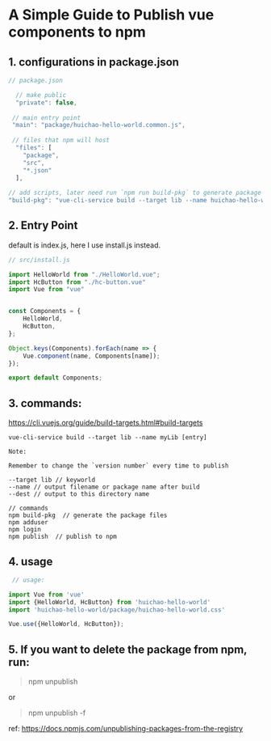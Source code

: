 # A Simple Guide to Publish vue components to npm 

## 1. configurations in package.json
```js
// package.json

  // make public
  "private": false,
 
 // main entry point
 "main": "package/huichao-hello-world.common.js",
 
 // files that npm will host
  "files": [
    "package",
    "src",
    "*.json"
  ],
  
// add scripts, later need run `npm run build-pkg` to generate package files.
"build-pkg": "vue-cli-service build --target lib --name huichao-hello-world --dest package ./src/install.js",
```

## 2. Entry Point
default is index.js, here I use install.js instead.
```js
// src/install.js

import HelloWorld from "./HelloWorld.vue";
import HcButton from "./hc-button.vue"
import Vue from "vue"


const Components = {
    HelloWorld,
    HcButton,
};

Object.keys(Components).forEach(name => {
    Vue.component(name, Components[name]);
});

export default Components;


```

## 3. commands:

https://cli.vuejs.org/guide/build-targets.html#build-targets
```
vue-cli-service build --target lib --name myLib [entry]
``` 

``` 
Note:

Remember to change the `version number` every time to publish

--target lib // keyworld
--name // output filename or package name after build
--dest // output to this directory name
```

```
// commands
npm build-pkg  // generate the package files
npm adduser
npm login
npm publish  // publish to npm
```

## 4. usage
```js
 // usage:

import Vue from 'vue'
import {HelloWorld, HcButton} from 'huichao-hello-world'
import 'huichao-hello-world/package/huichao-hello-world.css'

Vue.use({HelloWorld, HcButton});

```

## 5. If you want to delete the package from npm, run:

> npm unpublish <package name>  
 
or
> npm unpublish <package name> -f

ref: https://docs.npmjs.com/unpublishing-packages-from-the-registry
